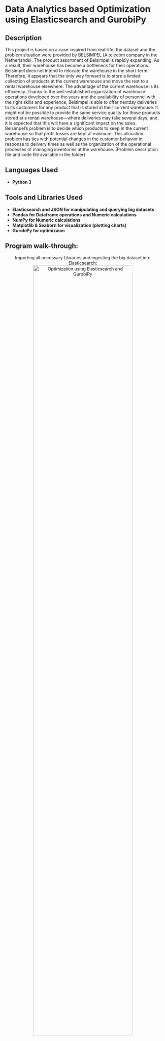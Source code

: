 
<h1>Data Analytics based Optimization using Elasticsearch and GurobiPy </h1>

<h2>Description</h2>
This project is based on a case inspired from real-life, the dataset and the problem situation were provided by BELSIMPEL (A telecom company in the Netherlands). The product assortment of Belsimpel is rapidly expanding. As a result, their warehouse has become a bottleneck for their operations. Belsimpel does not intend to relocate the warehouse in the short-term. Therefore, it appears that the only way forward is to store a limited collection of products at the current warehouse and move the rest to a rental warehouse elsewhere. The advantage of the current warehouse is its efficiency. Thanks to the well-established organization of warehouse operations developed over the years and the availability of personnel with the right skills and experience, Belsimpel is able to offer nextday deliveries to its customers for any product that is stored at their current warehouse. It might not be possible to provide the  same  service quality for those products stored at a rental  warehouse—where deliveries may take several days, and, it is expected that this will have a significant impact on the sales. 
Belsimpel’s problem is to decide which products to keep in the current warehouse so that profit losses are kept at minimum. This allocation problem has ties with potential changes in the customer behavior in 
response  to  delivery  times  as  well  as the  organization  of  the operational  processes  of  managing inventories at the warehouse. (Problem description file and code file available in the folder)
<br />


<h2>Languages Used</h2>

- <b>Python 3 </b> 

<h2>Tools and Libraries Used</h2>

- <b>Elasticsearch and JSON for manipulating and querying big datasets </b>
- <b>Pandas for Dataframe operations and Numeric calculations </b>
- <b>NumPy for Numeric calculations </b>
- <b>Matplotlib & Seaborn for visualization (plotting charts) </b>
- <b>GurobiPy for optimizaion </b>

<h2>Program walk-through:</h2>

<p align="center">
Importing all necessary Libraries and ingesting the big dataset into Elasticsearch: <br/>
<img src="https://i.imgur.com/dUvnCpk.png" height="80%" width="80%" alt="Optimization using Elasticsearch and GurobiPy"/>
<br />
<br />
Importing data after aggreagtion via json and storing final transformed data into a final dataframe:  <br/>
<img src="https://i.imgur.com/7fFMmFA.png" height="80%" width="80%" alt="Optimization using Elasticsearch and GurobiPy"/>
<img src="https://i.imgur.com/HobLI7u.png" height="80%" width="80%" alt="Optimization using Elasticsearch and GurobiPy"/>
<br />
<br />
Categorizing products based on profit margins and plotting histograms: <br/>
<img src="https://i.imgur.com/8D5gm2Q.png" height="80%" width="80%" alt="Optimization using Elasticsearch and GurobiPy"/>
<br />
<br />
Calculation of base-stock & number of boxes required and plotting correlation plot:  <br/>
<img src="https://i.imgur.com/QcJlumo.png" height="80%" width="80%" alt="Optimization using Elasticsearch and GurobiPy"/>
<br />
<br />
Identifying unique product couples based on correlation:  <br/>
<img src="https://i.imgur.com/CcmLu2v.png" height="80%" width="80%" alt="Optimization using Elasticsearch and GurobiPy"/>
<br />
<br />
Generating the final product list and allocating the products based on first method:  <br/>
<img src="https://i.imgur.com/bVXsmrF.png" height="80%" width="80%" alt="Optimization using Elasticsearch and GurobiPy"/>
<br />
<br />
Generating the final product list again and allocating the products based on second method:  <br/>
<img src="https://i.imgur.com/Kg73BUZ.png" height="80%" width="80%" alt="Optimization using Elasticsearch and GurobiPy"/>
<br />
<br />
 Allocating the products based on third method (Optimization - Knapsack problem):  <br/>
<img src="https://i.imgur.com/27wYPJi.png" height="80%" width="80%" alt="Optimization using Elasticsearch and GurobiPy"/>
<br />

</p>

<!--
 ```diff
- text in red
+ text in green
! text in orange
# text in gray
@@ text in purple (and bold)@@
```
--!>
